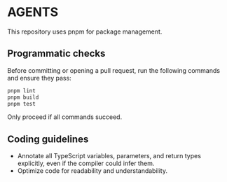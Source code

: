 # AGENTS

This repository uses pnpm for package management.

## Programmatic checks

Before committing or opening a pull request, run the following commands and ensure they pass:

```sh
pnpm lint
pnpm build
pnpm test
```

Only proceed if all commands succeed.

## Coding guidelines

- Annotate all TypeScript variables, parameters, and return types explicitly, even if the compiler could infer them.
- Optimize code for readability and understandability.
